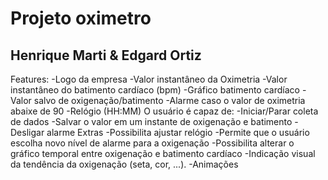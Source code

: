 # Projeto oximetro
## Henrique Marti & Edgard Ortiz
Features:
-Logo da empresa
-Valor instantâneo da Oximetria
-Valor instantâneo do batimento cardíaco (bpm)
-Gráfico batimento cardíaco
-Valor salvo de oxigenação/batimento
-Alarme caso o valor de oximetria abaixe de 90
-Relógio (HH:MM)
O usuário é capaz de:
-Iniciar/Parar coleta de dados
-Salvar o valor em um instante de oxigenação e batimento
-Desligar alarme
Extras
-Possibilita ajustar relógio
-Permite que o usuário escolha novo nível de alarme para a oxigenação
-Possibilita alterar o gráfico temporal entre oxigenação e batimento cardíaco
-Indicação visual da tendência da oxigenação (seta, cor, ...).
-Animações
